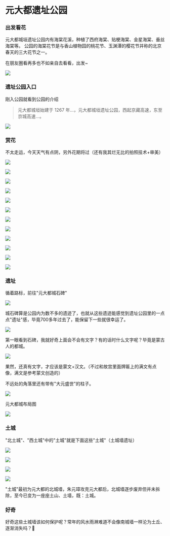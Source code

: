 # 元大都遗址公园

### 出发看花

元大都城垣遗址公园内有海棠花溪，种植了西府海棠、贴梗海棠、金星海棠、垂丝海棠等。
公园的海棠花节是与香山植物园的桃花节、玉渊潭的樱花节并称的北京春天的三大花节之一。

在朋友圈看再多也不如亲自去看看，出发~

<img src="https://restapi.amap.com/v3/staticmap?location=116.400668,39.977079&zoom=12&size=800*300&markers=mid,,A:116.400668,39.977079&key=d5a3f8fd9665c914b107e82f4d791ec3" />

### 遗址公园入口

刚入公园就看到公园的介绍

> 元大都城垣始建于 1267 年...，元大都城垣遗址公园，西起京藏高速，东至京城高速...。

![](https://0.z.wiki/images/20220417/a31fa9c0439748329093a296747b2774.png?x-oss-process=style/z.wiki)

### 赏花

不太走运，今天天气有点阴，另外花期将过（还有我其烂无比的拍照技术+审美）

![](https://1.z.wiki/images/20220417/ed457ea07f104e9597abcc7de6a8774a.png?x-oss-process=style/z.wiki)

![](https://2.z.wiki/images/20220417/b42023e06afc49a29fa6c8c50b3725a1.png?x-oss-process=style/z.wiki)

![](https://3.z.wiki/images/20220417/6e2b479ed2184a02bfb0977f2bcfba8b.png?x-oss-process=style/z.wiki)

![](https://4.z.wiki/images/20220417/d05c1bcffe8a4c9189e2120454883661.png?x-oss-process=style/z.wiki)

![](https://0.z.wiki/images/20220417/e35c47501e3d42d0aee33833f6e0215a.png?x-oss-process=style/z.wiki)

![](https://1.z.wiki/images/20220417/2935566c861a4d09a10cf1e513784352.png?x-oss-process=style/z.wiki)

![](https://2.z.wiki/images/20220417/81c3513665754a2cb715f24cfc2b7fed.png?x-oss-process=style/z.wiki)

![](https://3.z.wiki/images/20220417/4fca6ac834454c42ac0bbb791610c3b4.png?x-oss-process=style/z.wiki)

![](https://4.z.wiki/images/20220417/1c7db4fe2bc7410ca721238552f39bd8.png?x-oss-process=style/z.wiki)

![](https://0.z.wiki/images/20220417/f7acb79841e5494fbe26d829acc5cddd.png?x-oss-process=style/z.wiki)

![](https://1.z.wiki/images/20220417/95b0900a1308447aa22a648b3af1859a.png?x-oss-process=style/z.wiki)

![](https://2.z.wiki/images/20220417/d6b0c1b7f25e473fa327a6bff1f75381.png?x-oss-process=style/z.wiki)

### 遗址

循着路标，前往"元大都城石碑"

![](https://3.z.wiki/images/20220417/c9bf460b6889412fb55e64f9ecf7c4c8.png?x-oss-process=style/z.wiki)

城石碑算是公园内为数不多的遗迹了，也就从这些遗迹能感觉到遗址公园里的一点点"遗址"感，毕竟700多年过去了，能保留下一些就很幸运了。

![](https://4.z.wiki/images/20220417/afe3cc7ac11d4fcb981afe9391392c34.png?x-oss-process=style/z.wiki)

第一眼看到石碑，我就好奇上面会不会有文字？有的话时什么文字呢？毕竟是蒙古人的都城。

![](https://0.z.wiki/images/20220417/ffb039decd1e47a8ae41abf4a1ceede4.png?x-oss-process=style/z.wiki)

果然，还真有文字，才应该是蒙文+汉文。（不过和故宫里面牌匾上的满文有点像，满文是参考蒙文创造的）

不远处的角落里还有带有"大元盛世"的柱子。

![](https://1.z.wiki/images/20220417/96fb2587f7294f3aae82bd570876ad2c.png?x-oss-process=style/z.wiki)

元大都城布局图

![](https://2.z.wiki/images/20220417/6ab58d57c3b94d48bdf970ac086ff8ab.png?x-oss-process=style/z.wiki)

### 土城

"北土城"、"西土城"中的"土城"就是下面这些"土城"（土城墙遗址）

![](https://3.z.wiki/images/20220417/72b1478888354146bb8695400317f687.png?x-oss-process=style/z.wiki)

![](https://4.z.wiki/images/20220417/aba867aa006b4a2d9af00274709a1519.png?x-oss-process=style/z.wiki)

![](https://0.z.wiki/images/20220417/e99fe9c942154fcf87370b4996c0e8ac.png?x-oss-process=style/z.wiki)

![](https://1.z.wiki/images/20220417/ab8a9481055d41218c724745bf578169.png?x-oss-process=style/z.wiki)

"土城"最初为元大都的北城墙，朱元璋攻克元大都后，北城墙逐步废弃但并未拆除，至今已变为一座座土山、土墙，既：土城。

### 好奇

好奇这些土城墙该如何保护呢？常年的风水雨淋难道不会像南城墙一样沦为土丘、逐渐消失吗？🤔

<TheEnd />

